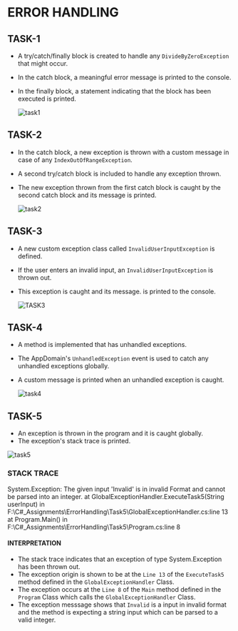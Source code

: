 # ERROR HANDLING

## TASK-1
- A try/catch/finally block is created to handle any `DivideByZeroException` that might occur. 
- In the catch block, a meaningful error message is printed to the console. 
- In the finally block, a statement indicating that the block has been executed is printed.

  ![task1](https://github.com/user-attachments/assets/0afaf66a-c99b-4449-84fa-fe50fa4edf73)
## TASK-2
- In the catch block, a new exception is thrown with a custom message in case of any `IndexOutOfRangeException`.
- A second try/catch block is included to handle any exception thrown. 
- The new exception thrown from the first catch block is caught by the second catch block and its message is printed.

  ![task2](https://github.com/user-attachments/assets/4f248fd4-436c-4955-b0b9-418e31c33245)
## TASK-3
- A new custom exception class called `InvalidUserInputException` is defined.
- If the user enters an invalid input, an `InvalidUserInputException` is thrown out. 
- This exception is caught and its message. is printed to the console.

  ![TASK3](https://github.com/user-attachments/assets/7aaedc8c-7eb1-4ba9-ae95-bd5c4818453b)
## TASK-4
- A method is implemented that has unhandled exceptions. 
- The AppDomain's `UnhandledException` event is used to catch any unhandled exceptions globally.
- A custom message is printed when an unhandled exception is caught.

  ![task4](https://github.com/user-attachments/assets/6393cff4-9b48-4490-8b58-25b0dcce2ef0)
## TASK-5
- An exception is thrown in the program and it is caught globally. 
- The exception's stack trace is printed.

![task5](https://github.com/user-attachments/assets/025fc925-0765-4686-a24d-15cc732db49c)
### STACK TRACE
System.Exception: The given input 'Invalid' is in invalid Format and cannot be parsed into an integer.
   at GlobalExceptionHandler.ExecuteTask5(String userInput) in F:\C#_Assignments\ErrorHandling\Task5\GlobalExceptionHandler.cs:line 13
   at Program.Main() in F:\C#_Assignments\ErrorHandling\Task5\Program.cs:line 8
#### INTERPRETATION
- The stack trace indicates that an exception of type System.Exception has been thrown out.
- The exception origin is shown to be at the  `Line 13` of the `ExecuteTask5` method defined in the `GlobalExceptionHandler` Class.
- The exception occurs at the `Line 8` of the `Main` method defined in the `Program` Class which calls the `GlobalExceptionHandler` Class.
- The exception messsage shows that `Invalid` is a input in invalid format and the method is expecting a string input which can be parsed to a valid integer.
